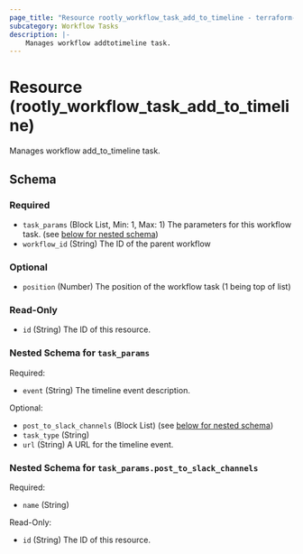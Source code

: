 ```yaml
---
page_title: "Resource rootly_workflow_task_add_to_timeline - terraform-provider-rootly"
subcategory: Workflow Tasks
description: |-
    Manages workflow addtotimeline task.
---
```


# Resource (rootly_workflow_task_add_to_timeline)

Manages workflow add_to_timeline task.

<!-- schema generated by tfplugindocs -->
## Schema

### Required

- `task_params` (Block List, Min: 1, Max: 1) The parameters for this workflow task. (see [below for nested schema](#nestedblock--task_params))
- `workflow_id` (String) The ID of the parent workflow

### Optional

- `position` (Number) The position of the workflow task (1 being top of list)

### Read-Only

- `id` (String) The ID of this resource.

<a id="nestedblock--task_params"></a>
### Nested Schema for `task_params`

Required:

- `event` (String) The timeline event description.

Optional:

- `post_to_slack_channels` (Block List) (see [below for nested schema](#nestedblock--task_params--post_to_slack_channels))
- `task_type` (String)
- `url` (String) A URL for the timeline event.

<a id="nestedblock--task_params--post_to_slack_channels"></a>
### Nested Schema for `task_params.post_to_slack_channels`

Required:

- `name` (String)

Read-Only:

- `id` (String) The ID of this resource.
